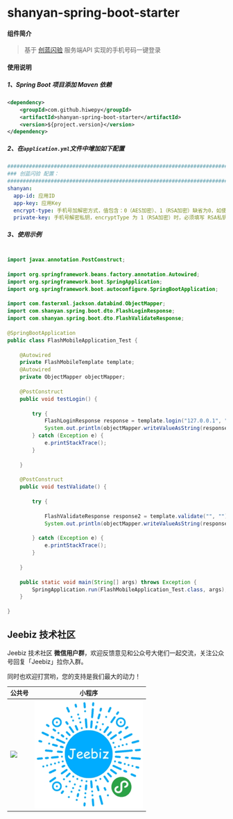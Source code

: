 # shanyan-spring-boot-starter

#### 组件简介

> 基于 [创蓝闪验](https://shanyan.253.com/) 服务端API 实现的手机号码一键登录


#### 使用说明

##### 1、Spring Boot 项目添加 Maven 依赖

``` xml
<dependency>
	<groupId>com.github.hiwepy</groupId>
	<artifactId>shanyan-spring-boot-starter</artifactId>
	<version>${project.version}</version>
</dependency>
```

##### 2、在`application.yml`文件中增加如下配置

```yaml
#################################################################################################
### 创蓝闪验 配置：
#################################################################################################
shanyan:
  app-id: 应用ID
  app-key: 应用Key
  encrypt-type: 手机号加解密方式，值包含：0（AES加密）、1（RSA加密）缺省为0，如使用RSA方式则在创建应用时必须填写RSA公钥。
  private-key: 手机号解密私钥，encryptType 为 1（RSA加密）时，必须填写 RSA私钥
```

##### 3、使用示例

 
```java

import javax.annotation.PostConstruct;

import org.springframework.beans.factory.annotation.Autowired;
import org.springframework.boot.SpringApplication;
import org.springframework.boot.autoconfigure.SpringBootApplication;

import com.fasterxml.jackson.databind.ObjectMapper;
import com.shanyan.spring.boot.dto.FlashLoginResponse;
import com.shanyan.spring.boot.dto.FlashValidateResponse;

@SpringBootApplication
public class FlashMobileApplication_Test {
	
	@Autowired
	private FlashMobileTemplate template;
	@Autowired
	private ObjectMapper objectMapper;
	
	@PostConstruct
	public void testLogin() {

		try {
			FlashLoginResponse response = template.login("127.0.0.1", "00001");
			System.out.println(objectMapper.writeValueAsString(response));
		} catch (Exception e) {
			e.printStackTrace();
		}

	}

	@PostConstruct
	public void testValidate() {

		try {
			
			FlashValidateResponse response2 = template.validate("", "");
			System.out.println(objectMapper.writeValueAsString(response2));

		} catch (Exception e) {
			e.printStackTrace();
		}

	}
	
	public static void main(String[] args) throws Exception {
		SpringApplication.run(FlashMobileApplication_Test.class, args);
	}

}
```

## Jeebiz 技术社区

Jeebiz 技术社区 **微信用户群**，欢迎反馈意见和公众号大佬们一起交流，关注公众号回复「Jeebiz」拉你入群。

同时也欢迎打赏哟，您的支持是我们最大的动力！

|公共号|小程序|
|---|---|
|<img width="250px" src="https://github.com/hiwepy/shanyan-spring-boot-starter/images/m_1008c72451fffbd7ef1b13a1025fd595_r.jpg"/>|<img width="250px" src="/images/m_84ed341cdee3263fcc39bc23834034d1_r.jpg"/>|